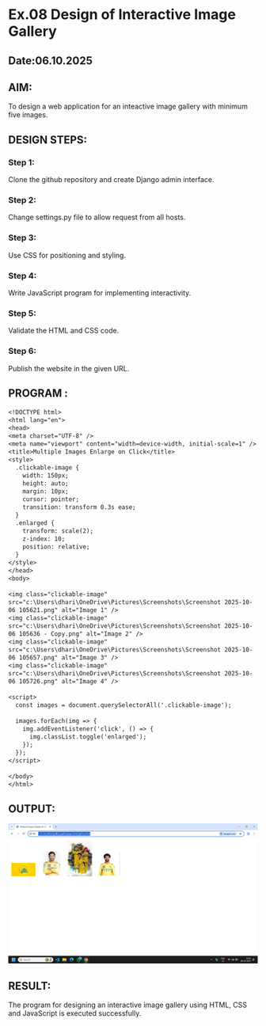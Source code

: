 # Ex.08 Design of Interactive Image Gallery
## Date:06.10.2025

## AIM:
To design a web application for an inteactive image gallery with minimum five images.

## DESIGN STEPS:

### Step 1:
Clone the github repository and create Django admin interface.

### Step 2:
Change settings.py file to allow request from all hosts.

### Step 3:
Use CSS for positioning and styling.

### Step 4:
Write JavaScript program for implementing interactivity.

### Step 5:
Validate the HTML and CSS code.

### Step 6:
Publish the website in the given URL.

## PROGRAM :
```
<!DOCTYPE html>
<html lang="en">
<head>
<meta charset="UTF-8" />
<meta name="viewport" content="width=device-width, initial-scale=1" />
<title>Multiple Images Enlarge on Click</title>
<style>
  .clickable-image {
    width: 150px;
    height: auto;
    margin: 10px;
    cursor: pointer;
    transition: transform 0.3s ease;
  }
  .enlarged {
    transform: scale(2);
    z-index: 10;
    position: relative;
  }
</style>
</head>
<body>

<img class="clickable-image" src="c:\Users\dhari\OneDrive\Pictures\Screenshots\Screenshot 2025-10-06 105621.png" alt="Image 1" />
<img class="clickable-image" src="c:\Users\dhari\OneDrive\Pictures\Screenshots\Screenshot 2025-10-06 105636 - Copy.png" alt="Image 2" />
<img class="clickable-image" src="c:\Users\dhari\OneDrive\Pictures\Screenshots\Screenshot 2025-10-06 105657.png" alt="Image 3" />
<img class="clickable-image" src="c:\Users\dhari\OneDrive\Pictures\Screenshots\Screenshot 2025-10-06 105726.png" alt="Image 4" />

<script>
  const images = document.querySelectorAll('.clickable-image');

  images.forEach(img => {
    img.addEventListener('click', () => {
      img.classList.toggle('enlarged');
    });
  });
</script>

</body>
</html>
```

## OUTPUT:
![alt text](<Screenshot 2025-10-06 111058.png>)

## RESULT:
The program for designing an interactive image gallery using HTML, CSS and JavaScript is executed successfully.
